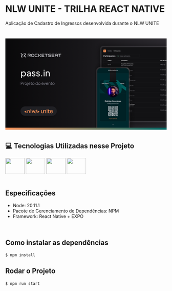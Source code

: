 # NLW UNITE - TRILHA REACT NATIVE
Aplicação de Cadastro de Ingressos desenvolvida durante o NLW UNITE

<h1 align="center">
  <img alt="NLW" title="NLW" width="700" src=".github/app.png" />
</h1>

## 💻 Tecnologias Utilizadas nesse Projeto
<div style="display: inline_block">
  <img align="center" height="50" width="60" src="https://cdn.jsdelivr.net/gh/devicons/devicon/icons/react/react-original.svg">
  <img align="center" height="50" width="60" src="https://cdn.jsdelivr.net/gh/devicons/devicon@latest/icons/typescript/typescript-original.svg">
  <img align="center" height="50" width="60" src="https://cdn.jsdelivr.net/gh/devicons/devicon@latest/icons/androidstudio/androidstudio-original.svg">
  <img align="center" height="50" width="60" src="https://cdn.jsdelivr.net/gh/devicons/devicon@latest/icons/tailwindcss/tailwindcss-original.svg">
</div>

<br>

## Especificações
- Node: 20.11.1
- Pacote de Gerenciamento de Dependências: NPM
- Framework: React Native + EXPO

<br>

## Como instalar as dependências
```bash
$ npm install
```

## Rodar o Projeto
```bash
$ npm run start
```

